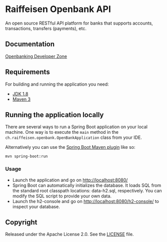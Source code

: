 # Raiffeisen Openbank API

An open source RESTful API platform for banks that supports accounts, transactions, transfers (payments), etc.

## Documentation
[Openbanking Developer Zone](https://openbanking.atlassian.net/wiki/spaces/DZ/overview)

## Requirements

For building and running the application you need:

- [JDK 1.8](http://www.oracle.com/technetwork/java/javase/downloads/jdk8-downloads-2133151.html)
- [Maven 3](https://maven.apache.org)

## Running the application locally

There are several ways to run a Spring Boot application on your local machine. One way is to execute the `main` method in the `ch.raiffeisen.openbank.OpenBankApplication` class from your IDE.

Alternatively you can use the [Spring Boot Maven plugin](https://docs.spring.io/spring-boot/docs/current/reference/html/build-tool-plugins-maven-plugin.html) like so:

```shell
mvn spring-boot:run
```


### Usage

- Launch the application and go on [http://localhost:8080/](http://localhost:8080/)
- Spring Boot can automatically initializes the database. It loads SQL from the standard root classpath locations: data-h2.sql, respectively. You can modify the SQL script to provide your own data.
- Launch the h2-console and go on [http://localhost:8080/h2-console/](http://localhost:8080/h2-console) to inspect your database.


## Copyright

Released under the Apache License 2.0. See the [LICENSE](https://github.com/gdem/openbank/blob/master/LICENSE) file.
